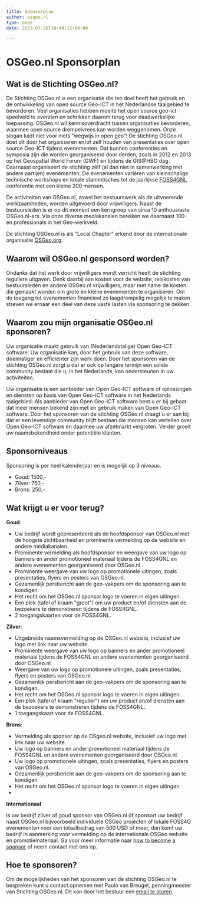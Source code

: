 ```yaml
---
title: Sponsorplan
author: osgeo.nl
type: page
date: 2023-07-20T10:49:12+00:00

---
```


# OSGeo.nl Sponsorplan

## Wat is de Stichting OSGeo.nl? 

De Stichting OSGeo.nl is een organisatie die ten doel heeft het gebruik en de ontwikkeling van 
open source Geo-ICT in het Nederlandse taalgebied te bevorderen. 
Veel organisaties hebben moeite het open source geo-ict speelveld te overzien en 
schrikken daarom terug voor daadwerkelijke toepassing. OSGeo.nl wil kennisoverdracht tussen organisaties bevorderen, 
waarmee open source drempelvrees kan worden weggenomen. Onze slogan luidt niet voor niets “wegwijs in open geo”! 
De stichting OSGeo.nl doet dit door het organiseren en/of zelf houden van presentaties over open source Geo-ICT 
tijdens evenementen. Dat kunnen conferenties en symposia zijn die worden georganiseerd door derden, 
zoals in 2012 en 2013 op het Geospatial World Forum (GWF) en tijdens de GIS@HBO dag. 
Daarnaast organiseert de stichting zélf (al dan niet in samenwerking met andere partijen) evenementen. 
De evenementen variëren van kleinschalige technische workshops en lokale stammtisches tot 
de jaarlijkse [FOSS4GNL](https://foss4g.nl) conferentie met een kleine 200 mensen. 

De activiteiten van OSGeo.nl, zowel het bestuurswerk als de uitvoerende werkzaamheden, worden uitgevoerd door 
vrijwilligers. Naast de bestuursleden is er op dit moment een kerngroep van circa 10 enthousiaste OSGeo.nl-ers. 
Via onze diverse mediakanalen bereiken we daarnaast 100-en professionals in het Geo-werkveld. 
 
De stichting OSGeo.nl is als "Local Chapter" erkend door de internationale organisatie [OSGeo.org](https://osgeo.org). 

## Waarom wil OSGeo.nl gesponsord worden? 

Ondanks dat het werk door vrijwilligers wordt verricht heeft de stichting reguliere uitgaven. 
Denk daarbij aan kosten voor de website, reiskosten van bestuursleden en andere OSGeo.nl 
vrijwilligers, maar met name de kosten die gemaakt worden om grote en kleine evenementen te organiseren. 
Om de toegang tot evenementen financieel zo laagdrempelig mogelijk te maken streven 
we ernaar een deel van deze vaste lasten via sponsoring te dekken. 

## Waarom zou mijn organisatie OSGeo.nl sponsoren? 

Uw organisatie maakt gebruik van (Nederlandstalige) Open Geo-ICT software: Uw organisatie kan, door het gebruik 
van deze software, doelmatiger en efficiënter zijn werk doen. Door het sponsoren van de stichting OSGeo.nl 
zorgt u dat er ook op langere termijn een solide community bestaat die u, in het Nederlands, kan ondersteunen in uw activiteiten. 

Uw organisatie is een aanbieder van Open Geo-ICT software of oplossingen en diensten op basis van 
Open Geo-ICT software in het Nederlands taalgebied: Als aanbieder van Open Geo-ICT software bent u er bij 
gebaat dat meer mensen bekend zijn met en gebruik maken van Open Geo-ICT software. Door het sponsoren van de stichting 
OSGeo.nl draagt u er aan bij dat er een levendige community blijft bestaan die mensen kan vertellen over Open Geo-ICT 
software en daarmee uw afzetmarkt vergroten. Verder groeit uw naamsbekendheid onder potentiële klanten.

## Sponsorniveaus 

Sponsoring is per heel kalenderjaar en is mogelijk op 3 niveaus. 

- Goud: 1500,- 
- Zilver: 750,- 
- Brons: 250,-

## Wat krijgt u er voor terug? 

**Goud**: 

- Uw bedrijf wordt gepresenteerd als de hoofdsponsor van OSGeo.nl met de hoogste zichtbaarheid en prominente vermelding op de website en andere mediakanalen. 
- Prominente vermelding als hoofdsponsor en weergave van uw logo op banners en ander promotioneel materiaal tijdens de FOSS4GNL en andere evenementen georganiseerd door OSGeo.nl.
- Prominente weergave van uw logo op promotionele uitingen, zoals presentaties, flyers en posters van OSGeo.nl. 
- Gezamenlijk persbericht aan de geo-vakpers om de sponsoring aan te kondigen.
- Het recht om het OSGeo.nl sponsor logo te voeren in eigen uitingen.
- Een plek (tafel of kraam "groot") om uw product en/of diensten aan de bezoekers te demonstreren tijdens de FOSS4GNL. 
- 2 toegangskaarten voor de FOSS4GNL. 

**Zilver**: 

- Uitgebreide naamsvermelding op de OSGeo.nl website, inclusief uw logo met link naar uw website.
- Prominente weergave van uw logo op banners en ander promotioneel materiaal tijdens de FOSS4GNL en andere evenementen georganiseerd door OSGeo.nl 
- Weergave van uw logo op promotionele uitingen, zoals presentaties, flyers en posters van OSGeo.nl.
- Gezamenlijk persbericht aan de geo-vakpers om de sponsoring aan te kondigen. 
- Het recht om het OSGeo.nl sponsor logo te voeren in eigen uitingen.
- Een plek (tafel of kraam "regulier") om uw product en/of diensten aan de bezoekers te demonstreren tijdens de FOSS4GNL. 
- 1 toegangskaart voor de FOSS4GNL. 

**Brons**:

- Vermelding als sponsor op de OSgeo.nl website, inclusief uw logo met link naar uw website. 
- Uw logo op banners en ander promotioneel materiaal tijdens de FOSS4GNL en andere evenementen georganiseerd door OSGeo.nl.
- Uw logo op promotionele uitingen, zoals presentaties, flyers en posters van OSGeo.nl.
- Gezamenlijk persbericht aan de geo-vakpers om de sponsoring aan te kondigen 
- Het recht om het OSGeo.nl sponsor logo te voeren in eigen uitingen
- 

**Internationaal**

Is uw bedrijf zilver of goud sponsor van OSGeo.nl óf sponsort uw bedrijf naast OSGeo.nl bijvoorbeeld individuele OSGeo projecten of lokale FOSS4G evenementen voor een totaalbedrag van 500 USD of meer, dan komt uw bedrijf in aanmerking voor vermelding op de internationale OSGeo website en promotiemateriaal.  Ga voor meer informatie naar [how to become a sponsor](https://www.osgeo.org/about/how-to-become-a-sponsor/) of neem contact met ons op.

## Hoe te sponsoren?

Om de mogelijkheden van het sponsoren van de stichting OSGeo.nl te bespreken kunt u contact opnemen met 
Paulo van Breugel, penningmeester van Stichting OSGeo.nl. 
Dit kan door het bestuur een [email te sturen](mailto:bestuur@osgeo.nl). 
